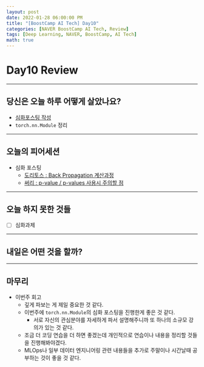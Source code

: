 ```yaml
---
layout: post
date: 2022-01-28 06:00:00 PM
title: "[BoostCamp AI Tech] Day10"
categories: [NAVER BoostCamp AI Tech, Review]
tags: [Deep Learning, NAVER, BoostCamp, AI Tech]
math: true
---
```


# Day10 Review

---

## 당신은 오늘 하루 어떻게 살았나요?
- [심화포스팅 작성](https://cow-coding.github.io/posts/module/)
- `torch.nn.Module` 정리

---

## 오늘의 피어세션

- 심화 포스팅
    - [도리토스 : Back Propagation 계산과정](https://blog.naver.com/axe_knife/222633639093)
    - [써리 : p-value / p-values 사용시 주의할 점 ](https://westshine-data-analysis.tistory.com/133)

---

## 오늘 하지 못한 것들
- [ ] 심화과제

---

## 내일은 어떤 것을 할까?

---

## 마무리
- 이번주 회고
    - 깊게 파보는 게 제일 중요한 것 같다.
    - 이번주에 `torch.nn.Module`의 심화 포스팅을 진행한게 좋은 것 같다.
        - 서로 자신의 관심분야를 자세하게 파서 설명해주니까 또 하나의 소규모 강의가 있는 것 같다.
    - 조금 더 코딩 연습을 더 하면 좋겠는데 개인적으로 연습이나 내용을 정리할 것들을 진행해봐야겠다.
    - MLOps나 일부 데이터 엔지니어링 관련 내용들을 추가로 주말이나 시간날때 공부하는 것이 좋을 것 같다.

